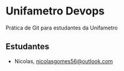 # Unifametro Devops

Prática de Git para estudantes da Unifametro

## Estudantes
- Nicolas, nicolasgomes56@outlook.com
